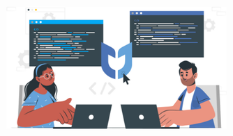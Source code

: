 <!-- ![Kdu banner](https://raw.githubusercontent.com/KduJS/.github/main/banner-kdu.jpg) -->
<p align="center">
  <img src="https://raw.githubusercontent.com/KduJS/.github/main/banner-kdu.jpg" alt="Kdu banner" width="512" />
</p>
